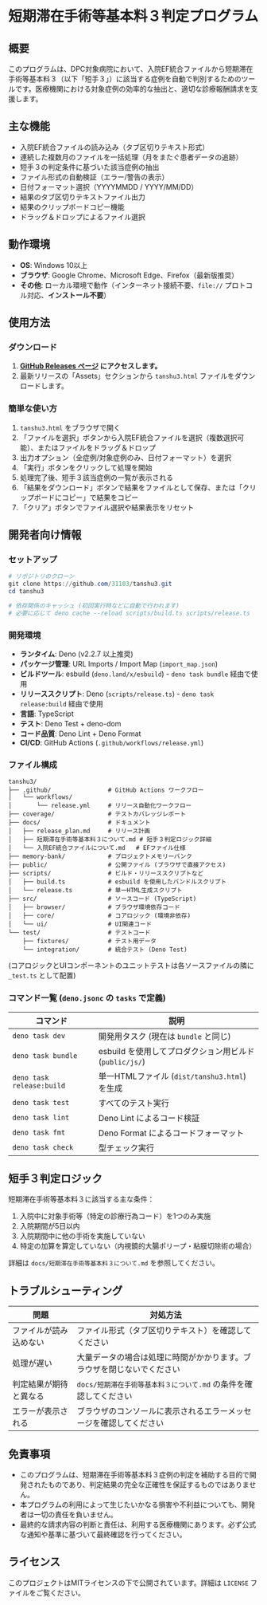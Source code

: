 # 短期滞在手術等基本料３判定プログラム

## 概要

このプログラムは、DPC対象病院において、入院EF統合ファイルから短期滞在手術等基本料３（以下「短手３」）に該当する症例を自動で判別するためのツールです。医療機関における対象症例の効率的な抽出と、適切な診療報酬請求を支援します。

## 主な機能

- 入院EF統合ファイルの読み込み（タブ区切りテキスト形式）
- 連続した複数月のファイルを一括処理（月をまたぐ患者データの追跡）
- 短手３の判定条件に基づいた該当症例の抽出
- ファイル形式の自動検証（エラー/警告の表示）
- 日付フォーマット選択（YYYYMMDD / YYYY/MM/DD）
- 結果のタブ区切りテキストファイル出力
- 結果のクリップボードコピー機能
- ドラッグ＆ドロップによるファイル選択

## 動作環境

- **OS**: Windows 10以上
- **ブラウザ**: Google Chrome、Microsoft Edge、Firefox（最新版推奨）
- **その他**: ローカル環境で動作（インターネット接続不要、`file://` プロトコル対応、**インストール不要**）

## 使用方法

### ダウンロード

1. **[GitHub Releases ページ](https://github.com/31103/tanshu3/releases) にアクセスします。**
2. 最新リリースの「Assets」セクションから `tanshu3.html` ファイルをダウンロードします。

### 簡単な使い方

1. `tanshu3.html` をブラウザで開く
2. 「ファイルを選択」ボタンから入院EF統合ファイルを選択（複数選択可能）、またはファイルをドラッグ＆ドロップ
3. 出力オプション（全症例/対象症例のみ、日付フォーマット）を選択
4. 「実行」ボタンをクリックして処理を開始
5. 処理完了後、短手３該当症例の一覧が表示される
6. 「結果をダウンロード」ボタンで結果をファイルとして保存、または「クリップボードにコピー」で結果をコピー
7. 「クリア」ボタンでファイル選択や結果表示をリセット

## 開発者向け情報

### セットアップ

```powershell
# リポジトリのクローン
git clone https://github.com/31103/tanshu3.git
cd tanshu3

# 依存関係のキャッシュ (初回実行時などに自動で行われます)
# 必要に応じて deno cache --reload scripts/build.ts scripts/release.ts
```

### 開発環境

- **ランタイム**: Deno (v2.2.7 以上推奨)
- **パッケージ管理**: URL Imports / Import Map (`import_map.json`)
- **ビルドツール**: esbuild (`deno.land/x/esbuild`) - `deno task bundle` 経由で使用
- **リリーススクリプト**: Deno (`scripts/release.ts`) - `deno task release:build` 経由で使用
- **言語**: TypeScript
- **テスト**: Deno Test + deno-dom
- **コード品質**: Deno Lint + Deno Format
- **CI/CD**: GitHub Actions (`.github/workflows/release.yml`)

### ファイル構成

```
tanshu3/
├── .github/                # GitHub Actions ワークフロー
│   └── workflows/
│       └── release.yml     # リリース自動化ワークフロー
├── coverage/               # テストカバレッジレポート
├── docs/                   # ドキュメント
│   ├── release_plan.md     # リリース計画
│   ├── 短期滞在手術等基本料３について.md # 短手３判定ロジック詳細
│   └── 入院EF統合ファイルについて.md   # EFファイル仕様
├── memory-bank/            # プロジェクトメモリーバンク
├── public/                 # 公開ファイル (ブラウザで直接アクセス)
├── scripts/                # ビルド・リリーススクリプトなど
│   ├── build.ts            # esbuild を使用したバンドルスクリプト
│   └── release.ts          # 単一HTML生成スクリプト
├── src/                    # ソースコード (TypeScript)
│   ├── browser/            # ブラウザ環境依存コード
│   ├── core/               # コアロジック (環境非依存)
│   └── ui/                 # UI関連コード
└── test/                   # テストコード
    ├── fixtures/           # テスト用データ
    └── integration/        # 統合テスト (Deno Test)
```

(コアロジックとUIコンポーネントのユニットテストは各ソースファイルの隣に `_test.ts` として配置)

### コマンド一覧 (`deno.jsonc` の `tasks` で定義)

| コマンド                  | 説明                                                    |
| ------------------------- | ------------------------------------------------------- |
| `deno task dev`           | 開発用タスク (現在は `bundle` と同じ)                   |
| `deno task bundle`        | esbuild を使用してプロダクション用ビルド (`public/js/`) |
| `deno task release:build` | 単一HTMLファイル (`dist/tanshu3.html`) を生成           |
| `deno task test`          | すべてのテスト実行                                      |
| `deno task lint`          | Deno Lint によるコード検証                              |
| `deno task fmt`           | Deno Format によるコードフォーマット                    |
| `deno task check`         | 型チェック実行                                          |

## 短手３判定ロジック

短期滞在手術等基本料３に該当する主な条件：

1. 入院中に対象手術等（特定の診療行為コード）を1つのみ実施
2. 入院期間が5日以内
3. 入院期間中に他の手術を実施していない
4. 特定の加算を算定していない（内視鏡的大腸ポリープ・粘膜切除術の場合）

詳細は `docs/短期滞在手術等基本料３について.md` を参照してください。

## トラブルシューティング

| 問題                   | 対処方法                                                               |
| ---------------------- | ---------------------------------------------------------------------- |
| ファイルが読み込めない | ファイル形式（タブ区切りテキスト）を確認してください                   |
| 処理が遅い             | 大量データの場合は処理に時間がかかります。ブラウザを閉じないでください |
| 判定結果が期待と異なる | `docs/短期滞在手術等基本料３について.md` の条件を確認してください      |
| エラーが表示される     | ブラウザのコンソールに表示されるエラーメッセージを確認してください     |

## 免責事項

- このプログラムは、短期滞在手術等基本料３症例の判定を補助する目的で開発されたものであり、判定結果の完全な正確性を保証するものではありません。
- 本プログラムの利用によって生じたいかなる損害や不利益についても、開発者は一切の責任を負いません。
- 最終的な請求内容の判断と責任は、利用する医療機関にあります。必ず公式な通知や基準に基づいて最終確認を行ってください。

## ライセンス

このプロジェクトはMITライセンスの下で公開されています。詳細は `LICENSE` ファイルをご覧ください。
